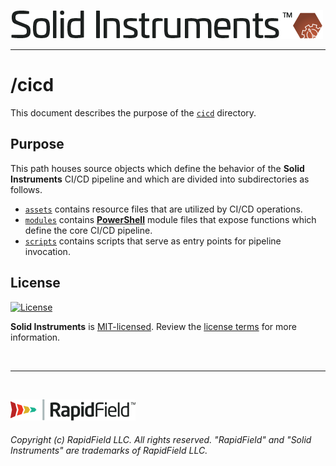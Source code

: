 <!--
Copyright (c) RapidField LLC. Licensed under the MIT License. See LICENSE.txt in the project root for license information.
-->

[![Solid Instruments logo](../SolidInstruments.Logo.Color.Transparent.500w.png)](../README.md)
- - -

# /cicd

This document describes the purpose of the [`cicd`]() directory.

## Purpose

This path houses source objects which define the behavior of the **Solid Instruments** CI/CD pipeline and which are divided into subdirectories as follows.

* [`assets`](assets) contains resource files that are utilized by CI/CD operations.
* [`modules`](modules) contains [**PowerShell**](https://en.wikipedia.org/wiki/PowerShell) module files that expose functions which define the core CI/CD pipeline. 
* [`scripts`](scripts) contains scripts that serve as entry points for pipeline invocation. 

## License

[![License](https://img.shields.io/github/license/rapidfield/solid-instruments?style=flat&color=lightseagreen&label=license&logo=open-access&logoColor=lightgrey)](https://github.com/RapidField/solid-instruments/blob/master/LICENSE.txt)

**Solid Instruments** is [MIT-licensed](https://en.wikipedia.org/wiki/MIT_License). Review the [license terms](../LICENSE.txt) for more information.

<br />

- - -

<br />

[![RapidField logo](../RapidField.Logo.Color.Black.Transparent.200w.png)](https://www.rapidfield.com)

###### Copyright (c) RapidField LLC. All rights reserved. "RapidField" and "Solid Instruments" are trademarks of RapidField LLC.
